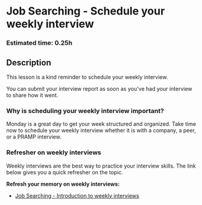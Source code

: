 # Job Searching - Schedule your weekly interview

### Estimated time: 0.25h

## Description

This lesson is a kind reminder to schedule your weekly interview. 

You can submit your interview report as soon as you've had your interview to share how it went.

### Why is scheduling your weekly interview important?

Monday is a great day to get your week structured and organized. Take time now to schedule your weekly interview whether it is with a company, a peer, or a PRAMP interview.

### Refresher on weekly interviews

Weekly interviews are the best way to practice your interview skills. The link below gives you a quick refresher on the topic. 

 **Refresh your memory on weekly interviews:**

- [Job Searching - Introduction to weekly interviews](https://github.com/microverseinc/curriculum-professional-skills/blob/main/job-search/job-searching-introduction-to-weekly-interviews.md)
